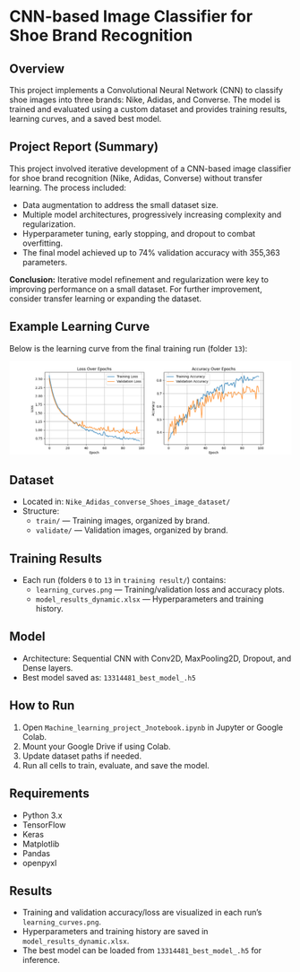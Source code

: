 # CNN-based Image Classifier for Shoe Brand Recognition

## Overview
This project implements a Convolutional Neural Network (CNN) to classify shoe images into three brands: Nike, Adidas, and Converse. The model is trained and evaluated using a custom dataset and provides training results, learning curves, and a saved best model.

## Project Report (Summary)
This project involved iterative development of a CNN-based image classifier for shoe brand recognition (Nike, Adidas, Converse) without transfer learning. The process included:
- Data augmentation to address the small dataset size.
- Multiple model architectures, progressively increasing complexity and regularization.
- Hyperparameter tuning, early stopping, and dropout to combat overfitting.
- The final model achieved up to 74% validation accuracy with 355,363 parameters.

**Conclusion:**
Iterative model refinement and regularization were key to improving performance on a small dataset. For further improvement, consider transfer learning or expanding the dataset.

## Example Learning Curve
Below is the learning curve from the final training run (folder `13`):

![Learning Curve](training%20result/13/learning_curves.png)

## Dataset
- Located in: `Nike_Adidas_converse_Shoes_image_dataset/`
- Structure: 
  - `train/` — Training images, organized by brand.
  - `validate/` — Validation images, organized by brand.

## Training Results
- Each run (folders `0` to `13` in `training result/`) contains:
  - `learning_curves.png` — Training/validation loss and accuracy plots.
  - `model_results_dynamic.xlsx` — Hyperparameters and training history.

## Model
- Architecture: Sequential CNN with Conv2D, MaxPooling2D, Dropout, and Dense layers.
- Best model saved as: `13314481_best_model_.h5`

## How to Run
1. Open `Machine_learning_project_Jnotebook.ipynb` in Jupyter or Google Colab.
2. Mount your Google Drive if using Colab.
3. Update dataset paths if needed.
4. Run all cells to train, evaluate, and save the model.

## Requirements
- Python 3.x
- TensorFlow
- Keras
- Matplotlib
- Pandas
- openpyxl

## Results
- Training and validation accuracy/loss are visualized in each run’s `learning_curves.png`.
- Hyperparameters and training history are saved in `model_results_dynamic.xlsx`.
- The best model can be loaded from `13314481_best_model_.h5` for inference.
